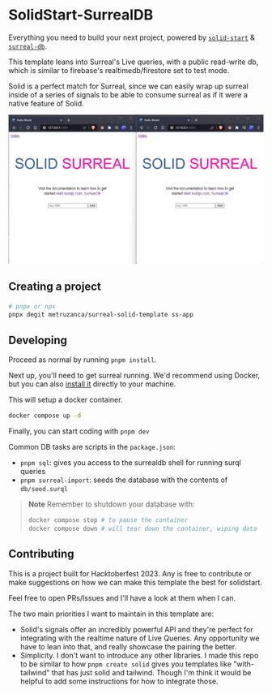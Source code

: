 # SolidStart-SurrealDB

Everything you need to build your next project, powered by [`solid-start`](https://start.solidjs.com) & [`surreal-db`](https://surrealdb.com).

This template leans into Surreal's Live queries, with a public read-write db, which is similar to firebase's realtimedb/firestore set to test mode.

Solid is a perfect match for Surreal, since we can easily wrap up surreal inside of a series of signals to be able to consume surreal as if it were a native feature of Solid.

![](.github/example.gif)

## Creating a project

```bash
# pnpx or npx
pnpx degit metruzanca/surreal-solid-template ss-app
```

## Developing

Proceed as normal by running `pnpm install`.

Next up, you'll need to get surreal running. We'd recommend using Docker, but you can also [install it](https://surrealdb.com/install) directly to your machine.

This will setup a docker container.
```bash
docker compose up -d
```

Finally, you can start coding with `pnpm dev`

Common DB tasks are scripts in the `package.json`:
- `pnpm sql`: gives you access to the surrealdb shell for running surql queries
- `pnpm surreal-import`: seeds the database with the contents of `db/seed.surql`

> **Note**
> Remember to shutdown your database with:
> ```bash
> docker compose stop # to pause the container
> docker compose down # will tear down the container, wiping data
> ```


## Contributing
This is a project built for Hacktoberfest 2023. Any is free to contribute or make suggestions on how we can make this template the best for solidstart.

Feel free to open PRs/Issues and I'll have a look at them when I can.

The two main priorities I want to maintain in this template are:
- Solid's signals offer an incredibly powerful API and they're perfect for integrating with the realtime nature of Live Queries. Any opportunity we have to lean into that, and really showcase the pairing the better.
- Simplicity. I don't want to introduce any other libraries. I made this repo to be similar to how `pnpm create solid` gives you templates like "with-tailwind" that has just solid and tailwind. Though I'm think it would be helpful to add some instructions for how to integrate those.